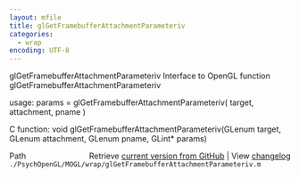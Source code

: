 ```yaml
---
layout: mfile
title: glGetFramebufferAttachmentParameteriv
categories:
  - wrap
encoding: UTF-8
---
```


glGetFramebufferAttachmentParameteriv  Interface to OpenGL function glGetFramebufferAttachmentParameteriv

usage:  params = glGetFramebufferAttachmentParameteriv\( target, attachment, pname \)

C function:  void glGetFramebufferAttachmentParameteriv\(GLenum target, GLenum attachment, GLenum pname, GLint\* params\)


<div class="code_header" style="text-align:right;">
  <span style="float:left;">Path&nbsp;&nbsp;</span> <span class="counter">Retrieve <a href=
  "https://raw.github.com/Psychtoolbox-3/Psychtoolbox-3/beta/./PsychOpenGL/MOGL/wrap/glGetFramebufferAttachmentParameteriv.m">current version from GitHub</a> | View <a href=
  "https://github.com/Psychtoolbox-3/Psychtoolbox-3/commits/beta/./PsychOpenGL/MOGL/wrap/glGetFramebufferAttachmentParameteriv.m">changelog</a></span>
</div>
<div class="code">
  <code>./PsychOpenGL/MOGL/wrap/glGetFramebufferAttachmentParameteriv.m</code>
</div>

